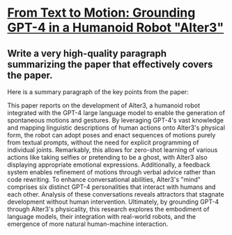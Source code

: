 # [From Text to Motion: Grounding GPT-4 in a Humanoid Robot "Alter3"](https://arxiv.org/abs/2312.06571)

## Write a very high-quality paragraph summarizing the paper that effectively covers the paper.

 Here is a summary paragraph of the key points from the paper:

This paper reports on the development of Alter3, a humanoid robot integrated with the GPT-4 large language model to enable the generation of spontaneous motions and gestures. By leveraging GPT-4's vast knowledge and mapping linguistic descriptions of human actions onto Alter3's physical form, the robot can adopt poses and enact sequences of motions purely from textual prompts, without the need for explicit programming of individual joints. Remarkably, this allows for zero-shot learning of various actions like taking selfies or pretending to be a ghost, with Alter3 also displaying appropriate emotional expressions. Additionally, a feedback system enables refinement of motions through verbal advice rather than code rewriting. To enhance conversational abilities, Alter3's "mind" comprises six distinct GPT-4 personalities that interact with humans and each other. Analysis of these conversations reveals attractors that stagnate development without human intervention. Ultimately, by grounding GPT-4 through Alter3's physicality, this research explores the embodiment of language models, their integration with real-world robots, and the emergence of more natural human-machine interaction.
